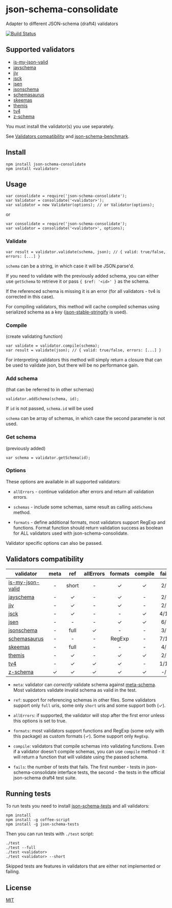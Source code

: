 # json-schema-consolidate

Adapter to different JSON-schema (draft4) validators

[![Build Status](https://travis-ci.org/epoberezkin/json-schema-consolidate.svg?branch=master)](https://travis-ci.org/epoberezkin/json-schema-consolidate)

## Supported validators

- [is-my-json-valid](https://github.com/mafintosh/is-my-json-valid)
- [jayschema](https://github.com/natesilva/jayschema)
- [jjv](https://github.com/acornejo/jjv)
- [jsck](https://github.com/pandastrike/jsck)
- [jsen](https://github.com/bugventure/jsen)
- [jsonschema](https://github.com/tdegrunt/jsonschema)
- [schemasaurus](https://github.com/AlexeyGrishin/schemasaurus)
- [skeemas](https://github.com/Prestaul/skeemas)
- [themis](https://github.com/playlyfe/themis)
- [tv4](https://github.com/geraintluff/tv4)
- [z-schema](https://github.com/zaggino/z-schema#register-a-custom-format)

You must install the validator(s) you use separately.

See [Validators compatibility](https://github.com/epoberezkin/json-schema-consolidate#validators-compatibility) and [json-schema-benchmark](https://github.com/ebdrup/json-schema-benchmark).


## Install

```
npm install json-schema-consolidate
npm install <validator>
```


## Usage

```
var consolidate = require('json-schema-consolidate');
var Validator = consolidate('<validator>');
var validator = new Validator(options); // or Validator(options);
```

or

```
var consolidate = require('json-schema-consolidate');
var validator = consolidate('<validator>', options);
```


### Validate

```
var result = validator.validate(schema, json); // { valid: true/false, errors: [...] }
```

`schema` can be a string, in which case it will be JSON.parse'd.

If you need to validate with the previously added schema, you can either use `getSchema` to retrieve it or pass `{ $ref: '<id>' }` as the schema.

If the referenced schema is missing it is an error (for all validators - tv4 is corrected in this case).

For compiling validators, this method will cache compiled schemas using serialized schema as a key ([json-stable-stringify](https://github.com/substack/json-stable-stringify) is used).


### Compile

(create validating function)

```
var validate = validator.compile(schema);
var result = validate(json); // { valid: true/false, errors: [...] }
```

For interpreting validators this method will simply return a closure that can be used to validate json, but there will be no performance gain.


### Add schema

(that can be referred to in other schemas)

```
validator.addSchema(schema, id);
```

If `id` is not passed, `schema.id` will be used

`schema` can be array of schemas, in which case the second parameter is not used.


### Get schema

(previously added)

```
var schema = validator.getSchema(id);
```


### Options

These options are available in all supported validators:

- `allErrors` - continue validation after errors and return all validation errors.

- `schemas` - include some schemas, same result as calling `addSchema` method.

- `formats` - define additional formats, most validators support RegExp and functions. Format function should return validation success as boolean for ALL validators used with json-schema-consolidate.


Validator specific options can also be passed.


## Validators compatibility

|validator|meta| ref |allErrors|formats|compile|fails|
|---------|:--:|:---:|:-------:|:-----:|:-----:|:---:|
|[is-my-json-valid](https://github.com/mafintosh/is-my-json-valid)|-|short|-|&#x2713;|&#x2713;|2/9|
|[jayschema](https://github.com/natesilva/jayschema)|-|&#x2713;|-|&#x2713;|-|2/8|
|[jjv](https://github.com/acornejo/jjv)|-|&#x2713;|-|&#x2713;|-|2/9|
|[jsck](https://github.com/pandastrike/jsck)|-|&#x2713;|-|-|&#x2713;|4/11|
|[jsen](https://github.com/bugventure/jsen)|-|-|-|&#x2713;|&#x2713;|6/7|
|[jsonschema](https://github.com/tdegrunt/jsonschema)|-|full|&#x2713;|-|-|3/9|
|[schemasaurus](https://github.com/AlexeyGrishin/schemasaurus)|-|-|-|RegExp|-|7/10|
|[skeemas](https://github.com/Prestaul/skeemas)|-|full|-|-|-|4/8|
|[themis](https://github.com/playlyfe/themis)|-|&#x2713;|-|&#x2713;|&#x2713;|2/8|
|[tv4](https://github.com/geraintluff/tv4)|-|&#x2713;|&#x2713;|&#x2713;|-|1/17|
|[z-schema](https://github.com/zaggino/z-schema)|&#x2713;|&#x2713;|&#x2713;|&#x2713;|&#x2713;|-/6|

- `meta`: validator can _correctly_ validate schema against [meta-schema](http://json-schema.org/documentation.html). Most validators validate invalid schema as valid in the test.

- `ref`: support for referencing schemas in other files. Some validators support only `full` uris, some only `short` uris and some support both (&#x2713;).

- `allErrors`: if supported, the validator will stop after the first error unless this options is set to true.

- `formats`: most validators support functions and RegExp (some only with this package) as custom formats (&#x2713;). Some support only `RegExp`.

- `compile`: validators that compile schemas into validating functions. Even if a validator doesn't compile schemas, you can use `compile` method - it will return a function that will validate using the passed schema.

- `fails`: the number of tests that fails. The first number - tests in json-schema-consolidate interface tests, the second - the tests in the official json-schema draft4 test suite.


## Running tests

To run tests you need to install [json-schema-tests](https://github.com/pandastrike/json-schema-tests) and all validators:

```
npm install
npm install -g coffee-script
npm install -g json-schema-tests
```

Then you can run tests with `./test` script:


```
./test
./test --full
./test <validator>
./test <validator> --short
```

Skipped tests are features in validators that are either not implemented or failing.


## License

[MIT](https://github.com/epoberezkin/json-schema-consolidate/blob/master/LICENSE)
